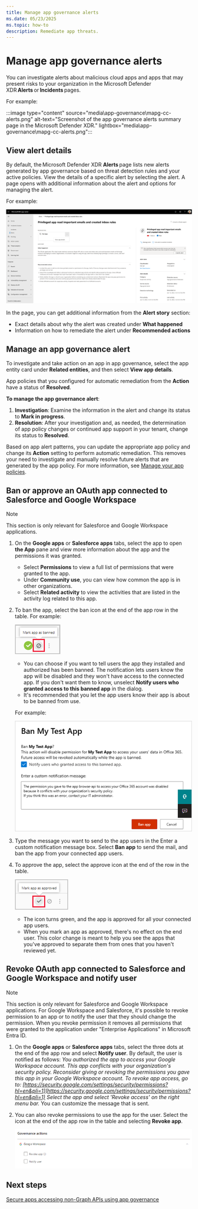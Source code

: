 ```yaml
---
title: Manage app governance alerts
ms.date: 05/23/2025
ms.topic: how-to
description: Remediate app threats.
---
```


# Manage app governance alerts

You can investigate alerts about malicious cloud apps and apps that may present risks to your organization in the Microsoft Defender XDR **Alerts** or **Incidents** pages.

For example: 

:::image type="content" source="media\app-governance\mapg-cc-alerts.png" alt-text="Screenshot of the app governance alerts summary page in the Microsoft Defender XDR." lightbox="media\app-governance\mapg-cc-alerts.png":::

## View alert details

By default, the Microsoft Defender XDR **Alerts** page lists new alerts generated by app governance based on threat detection rules and your active policies. View the details of a specific alert by selecting the alert. A page opens with additional information about the alert and options for managing the alert.

For example:

![Screenshot of additional information about the alert and options for managing the alert.](media/app-governance-detect-remediate-detect-threats/mapg-alert-story.png)

In the page, you can get additional information from the **Alert story** section:

- Exact details about why the alert was created under **What happened**
- Information on how to remediate the alert under **Recommended actions**

## Manage an app governance alert

To investigate and take action on an app in app governance, select the app entity card under **Related entities**, and then select **View app details**.

App policies that you configured for automatic remediation from the **Action** have a status of **Resolved**.

**To manage the app governance alert**:

1. **Investigation**: Examine the information in the alert and change its status to **Mark in progress**.
2. **Resolution**: After your investigation and, as needed, the determination of app policy changes or continued app support in your tenant, change its status to **Resolved**.

Based on app alert patterns, you can update the appropriate app policy and change its **Action** setting to perform automatic remediation. This removes your need to investigate and manually resolve future alerts that are generated by the app policy. For more information, see [Manage your app policies](app-governance-app-policies-manage.md).

## Ban or approve an OAuth app connected to Salesforce and Google Workspace


> [!Note]
> This section is only relevant for Salesforce and Google Workspace applications.

1. On the **Google apps** or **Salesforce apps** tabs, select the app to open **the App** pane and view more information about the app and the permissions it was granted. 

    - Select **Permissions** to view a full list of permissions that were granted to the app.
    - Under **Community use**, you can view how common the app is in other organizations.
    - Select **Related activity** to view the activities that are listed in the activity log related to this app.

1. To ban the app, select the ban icon at the end of the app row in the table. For example:

    ![Screenshot of a ban app icon.](media/ban-app-icon.png)

    - You can choose if you want to tell users the app they installed and authorized has been banned. The notification lets users know the app will be disabled and they won't have access to the connected app. If you don't want them to know, unselect **Notify users who granted access to this banned app** in the dialog.
    - It's recommended that you let the app users know their app is about to be banned from use.

    For example:

    ![Screenshot of banning an app.](media/ban-app.png)


1. Type the message you want to send to the app users in the Enter a custom notification message box. Select **Ban app** to send the mail, and ban the app from your connected app users.

1. To approve the app, select the approve icon at the end of the row in the table.

    ![Screenshot of the approve app icon.](media/approve-app.png)

    - The icon turns green, and the app is approved for all your connected app users.
    - When you mark an app as approved, there's no effect on the end user. This color change is meant to help you see the apps that you've approved to separate them from ones that you haven't reviewed yet.

## Revoke OAuth app connected to Salesforce and Google Workspace and notify user


> [!Note]
> This section is only relevant for Salesforce and Google Workspace applications.
For Google Workspace and Salesforce, it's possible to revoke permission to an app or to notify the user that they should change the permission. When you revoke permission it removes all permissions that were granted to the application under "Enterprise Applications" in Microsoft Entra ID.

1. On the **Google apps** or **Salesforce apps** tabs, select the three dots at the end of the app row and select **Notify user**. By default, the user is notified as follows: *You authorized the app to access your Google Workspace account. This app conflicts with your organization's security policy. Reconsider giving or revoking the permissions you gave this app in your Google Workspace account. To revoke app access, go to: [https://security.google.com/settings/security/permissions?hl=en&pli=1](https://security.google.com/settings/security/permissions?hl=en&pli=1) Select the app and select 'Revoke access' on the right menu bar.* You can customize the message that is sent.
1. You can also revoke permissions to use the app for the user. Select the icon at the end of the app row in the table and selecting **Revoke app**.

    ![Screenshot of the revoke app icon.](media/revoke-app.png)

## Next steps

[Secure apps accessing non-Graph APIs using app governance](app-governance-secure-apps-access-non-graph-api.md)
